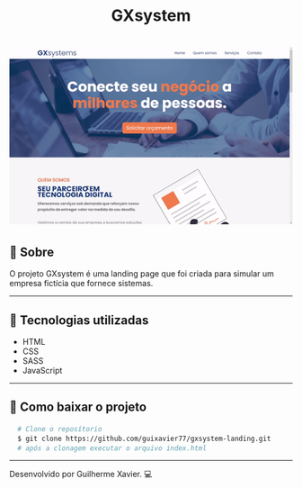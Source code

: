 <h1 align="center">
  GXsystem
</h1>
<h1 align="center">
  <img src="img/readme/preview.gif">
</h1>

## 📑 Sobre

O projeto GXsystem é uma landing page que foi criada para simular um empresa fictícia que fornece sistemas.

---

## 🚀 Tecnologias utilizadas

- HTML
- CSS
- SASS
- JavaScript

---

## 📁 Como baixar o projeto

```bash
  # Clone o reposítorio
  $ git clone https://github.com/guixavier77/gxsystem-landing.git
  # após a clonagem executar o arquivo index.html
```

---

Desenvolvido por Guilherme Xavier. 💻
